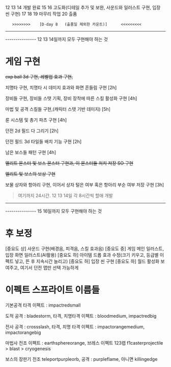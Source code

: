 ﻿12 13 14      개발 완료
15 16         고도화(디테일 추가 및 보완, 사운드와 일러스트 구현, 입장 씬 구현)
17 18 19      마무리 작업
20            출품

       >>>>>>>>    [D-day 8   (출품일 제외한 카운트)]      <<<<<<<<<

---------------
--------------- 12 13 14일까지 모두 구현해야 하는 것
# 게임 구현

~~exp ball 3d 구현,
레벨업 효과 구현,~~

치명타 구현, 치명타 시 데미지 효과와 화면 흔들림 구현 [2h]

장비들 구현, 장비들 스탯 기획, 장비 장착에 따른 스킬 활성화 구현 [4h]

마법 및 공격 스킬들 구현,(캐릭터 스탯 기반 데미지) [5h]

룬 시스템 및 총기 파츠 구현 [4h]

던전 2d 필드 다 그리기 [2h]

던전 필드 3d 타일들 배치 기능 구현 [2h]

남은 보스들 패턴 구현 [4h]


~~엘리트 몬스터 및 보스 몬스터 구현과, 이 몬스터들 처치 저장 SO 구현~~

~~엘리트 및 보스의 보상 구현~~


보물 상자와 항아리 구현, 이어서 상자 털은 여부 혹은 항아리 부순 여부 저장 구현 [3h]


> 여기까지 24시간. 12 13 14일 각 8시간씩 할애 개발

---------------
--------------- 15 16일까지 모두 구현해야 하는 것
# 후 보정

[중요도 상] 사운드 구현(배경음, 피격음, 스킬 효과음)
[중요도 중] 게임 메인 일러스트, 입장 화면 일러스트(AI활용)
[중요도 하] 아이템 드롭 효과 수정(크기 키우고, 등급별 이펙트 넣고, 뜬 후 지속시간 늘리고)
[중요도 하] 입장 씬 구현
[중요도 하] 월드 활성화 보여주고, 여기서 던전 맵만 선택 가능하게



# 이펙트 스프라이트 이름들
기본공격 타격 이펙트 : impactredsmall

도적 공격 : bladestorm, 타격, 치명타격 이펙트 : bloodmedium, impactredbig

전사 공격 : crossslash, 타격, 치명 타격 이펙트 : impactorangemedium, impactorangebig

마법사
전조 이펙트 : earthsphereorange, 브레스 이펙트 123렙 f1casterprojectile > blast > cryogenesis


보스의 장판기 전조 teleportpurpleorb, 공격 : purpleflame, 아니면 killingedge

